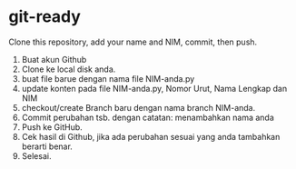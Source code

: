 # git-ready
Clone this repository, add your name and NIM, commit, then push.

1. Buat akun Github
2. Clone ke local disk anda.
3. buat file barue dengan nama file NIM-anda.py
5. update konten pada file NIM-anda.py, Nomor Urut, Nama Lengkap dan NIM
6. checkout/create Branch baru dengan nama branch NIM-anda.
7. Commit perubahan tsb. dengan catatan: menambahkan nama anda
8. Push ke GitHub.
9. Cek hasil di Github, jika ada perubahan sesuai yang anda tambahkan berarti benar.
10. Selesai.
